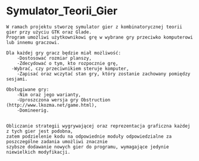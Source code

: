 # Symulator_Teorii_Gier
	
	W ramach projektu stworzę symulator gier z kombinatorycznej teorii gier przy użyciu GTK oraz Glade.
	Program umożliwi użytkownikowi grę w wybrane gry przeciwko komputerowi lub innemu graczowi. 
	
	Dla każdej gry gracz będzie miał możliwość:
		-Dostosować rozmiar planszy,
		-Zdecydować o tym, kto rozpocznie grę,
	  -Wybrać, czy przeciwnikiem steruje komputer,
		-Zapisać oraz wczytać stan gry, który zostanie zachowany pomiędzy sesjami.
	 
	Obsługiwane gry:
		-Nim oraz jego warianty,
		-Uproszczona wersja gry Obstruction (http://www.lkozma.net/game.html),
		-Domineerig.

	
	Obliczanie strategii wygrywającej oraz reprezentacja graficzna każdej z tych gier jest podobna, 
	zatem podzielenie kodu na odpowiednie moduły odpowiedzialne za poszczególne zadania umożliwi znacznie 
	szybsze dodawanie nowych gier do programu, wymagające jedynie niewielkich modyfikacji.
